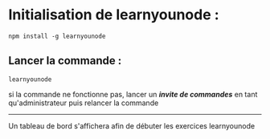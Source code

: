 # Initialisation de learnyounode :
```
npm install -g learnyounode
```
## Lancer la commande :
```
learnyounode
```
si la commande ne fonctionne pas, lancer un ***invite de commandes*** en tant qu'administrateur puis relancer la commande
***
Un tableau de bord s'affichera afin de débuter les exercices learnyounode